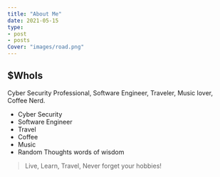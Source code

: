 ```yaml
---
title: "About Me"
date: 2021-05-15
type:
- post
- posts
Cover: "images/road.png"
---
```



## $WhoIs
Cyber Security Professional, Software Engineer, Traveler, Music lover, Coffee Nerd.


- Cyber Security
- Software Engineer
- Travel
- Coffee
- Music
- Random Thoughts words of wisdom






> Live, Learn, Travel, Never forget your hobbies!
